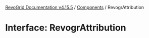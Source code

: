 [RevoGrid Documentation v4.15.5](README.md) / [Components](Namespace.Components.md) / RevogrAttribution

# Interface: RevogrAttribution
